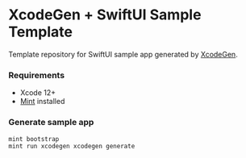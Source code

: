 # XcodeGen + SwiftUI Sample Template
Template repository for SwiftUI sample app generated by [XcodeGen](https://github.com/yonaskolb/XcodeGen).

### Requirements
- Xcode 12+
- [Mint](https://github.com/yonaskolb/Mint#installing) installed

### Generate sample app

```
mint bootstrap
mint run xcodegen xcodegen generate
```